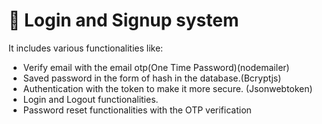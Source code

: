 # 🚀 Login and Signup system 
It includes various functionalities like: 
- Verify email with the email otp(One Time Password)(nodemailer)
- Saved password in the form of hash in the database.(Bcryptjs)
- Authentication with the token to make it more secure. (Jsonwebtoken)
- Login and Logout functionalities.
- Password reset functionalities with the OTP verification